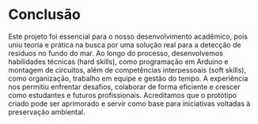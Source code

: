 # Conclusão

Este projeto foi essencial para o nosso desenvolvimento acadêmico, pois uniu teoria e prática na busca por uma solução real para a detecção de resíduos no fundo do mar. Ao longo do processo, desenvolvemos habilidades técnicas (hard skills), como programação em Arduino e montagem de circuitos, além de competências interpessoais (soft skills), como organização, trabalho em equipe e gestão do tempo.
A experiência nos permitiu enfrentar desafios, colaborar de forma eficiente e crescer como estudantes e futuros profissionais. Acreditamos que o protótipo criado pode ser aprimorado e servir como base para iniciativas voltadas à preservação ambiental.
